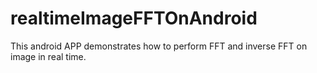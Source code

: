 # realtimeImageFFTOnAndroid
This android APP demonstrates how to perform FFT and inverse FFT on image in real time.

